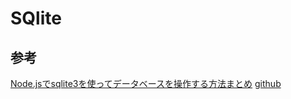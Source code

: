 # SQlite

## 参考

[Node.jsでsqlite3を使ってデータベースを操作する方法まとめ][*1]
[github][*2]

[*1]:http://kuroeveryday.blogspot.jp/2016/05/nodejs-sqlite3.html
[*2]:https://github.com/mapbox/node-sqlite3
